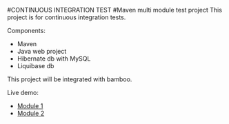 #CONTINUOUS INTEGRATION TEST
#Maven multi module test project
This project is for continuous integration tests.

Components:
* Maven
* Java web project
* Hibernate db with MySQL
* Liquibase db

This project will be integrated with bamboo.

Live demo:
* [Module 1](http://188.166.23.135:8080/module1/)
* [Module 2](http://188.166.23.135:8080/module2/)
